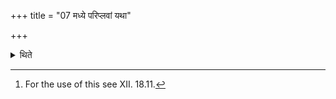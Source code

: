 +++
title = "07 मध्ये परिप्लवां यथा"

+++

<details><summary>थिते</summary>

7. (He places) the Pariplavā (-ladle)[^1] (of the shape) similar to a ladle with a handle, in the middle (of the Khara).  

[^1]: For the use of this see XII. 18.11.  
</details>
